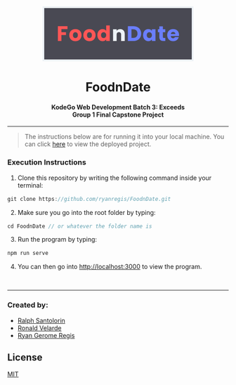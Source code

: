 <p align="center">
<img src="./client/src/assets/images/banner.png" alt="FoodnDate Banner Picture" /> 
</p>

<h1 align="center">FoodnDate</h1>
<h4 align="center">KodeGo Web Development Batch 3: Exceeds<br> Group 1 Final Capstone Project</h4> 
<hr>

> The instructions below are for running it into your local machine. You can click [here](https://foodndate.herokuapp.com/) to view the deployed project.

### Execution Instructions

1. Clone this repository by writing the following command inside your terminal:
```javascript
git clone https://github.com/ryanregis/FoodnDate.git
```

2. Make sure you go into the root folder by typing: 

```javascript
cd FoodnDate // or whatever the folder name is
```

3. Run the program by typing:
```javascript
npm run serve
```

4. You can then go into [http://localhost:3000](http://localhost:3000) to view the program.
<br>
<hr>

### Created by:
- [Ralph Santolorin](https://github.com/ralphfromthesky)
- [Ronald Velarde](https://github.com/RonV833)
- [Ryan Gerome Regis](https://github.com/ryanregis) 

## License
[MIT](https://choosealicense.com/licenses/mit/)